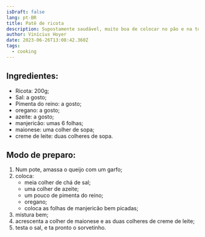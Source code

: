 ```yaml
---
isDraft: false
lang: pt-BR
title: Patê de ricota
description: Supostamente saudável, muito boa de colocar no pão e na torrada.
author: Vinícius Hoyer
date: 2023-06-26T13:08:42.360Z
tags:
  - cooking
---
```

## Ingredientes:

- Ricota: 200g;
- Sal: a gosto;
- Pimenta do reino: a gosto;
- oregano: a gosto;
- azeite: a gosto;
- manjericão: umas 6 folhas;
- maionese: uma colher de sopa;
- creme de leite: duas colheres de sopa.

## Modo de preparo:

1. Num pote, amassa o queijo com um garfo;
1. coloca:
    - meia colher de chá de sal;
    - uma colher de azeite;
    - um pouco de pimenta do reino;
    - oregano;
    - coloca as folhas de manjericão bem picadas;
1. mistura bem;
1. acrescenta a colher de maionese e as duas colheres de creme de leite;
1. testa o sal, e ta pronto o sorvetinho.
